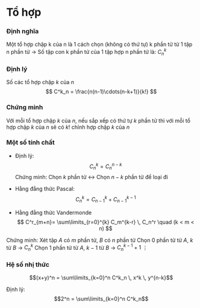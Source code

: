 # Tổ hợp

### Định nghĩa
Một tổ hợp chập k của n là 1 cách chọn (không có thứ tự) k phần tử từ 1 tập n phần tử
-> Số tập con k phần tử của 1 tập hợp n phần tử là: $C_n^k$

### Định lý
Số các tổ hợp chập $k$ của $n$
$$
C^k_n = \frac{n(n-1)\cdots(n-k+1)}{k!}
$$

### Chứng minh
Với mỗi tổ hợp chập $k$ của $n$, nếu sắp xếp có thứ tự $k$ phần tử thì với mỗi tổ hợp chập $k$ của $n$ sẽ có $k!$ chỉnh hợp chập $k$ của $n$

### Một số tính chất
- Định lý:
$$
C^k_n = C^{n-k}_n
$$
Chứng minh: Chọn $k$ phần tử <-> Chọn $n-k$ phần tử để loại đi

- Hằng đẳng thức Pascal:
$$
C^k_n = C^k_{n-1} + C^{k-1}_{n-1}
$$
- Hằng đẳng thức Vandermonde
$$
C^r_{m+n}= \sum\limits_{r=0}^{k} C_m^{k-r} \, C_n^r \quad
(k < m < n)
$$

Chứng minh:
Xét tập $A$ có $m$ phần tử, $B$ có $n$ phần tử
Chọn $0$ phần tử từ $A$, $k$ từ $B$ -> $C^k_n$
Chọn $1$ phần tử từ $A$, $k - 1$ từ $B$ -> $C^{k-1}_n+1$
$\vdots$

### Hệ số nhị thức
$$(x+y)^n = \sum\limits_{k=0}^n C^k_n \, x^k \, y^{n-k}$$

Định lý:
$$2^n = \sum\limits_{k=0}^n C^k_n$$